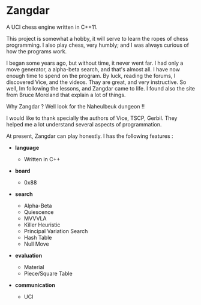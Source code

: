 # Zangdar
A UCI chess engine written in C++11.

This project is somewhat a hobby, it will serve to learn the ropes of chess programming.
I also play chess, very humbly; and I was always curious of how the programs work.

I began some years ago, but without time, it never went far. I had only a move generator, a alpha-beta search, and that's almost all.
I have now enough time to spend on the program. By luck, reading the forums, I discovered Vice, and the videos. Thay are great, and very instructive.
So well, Im following the lessons, and Zangdar came to life. I found also the site from Bruce Moreland that explain a lot of things.

Why Zangdar ? Well look for the Naheulbeuk dungeon !!

I would like to thank specially the authors of Vice, TSCP, Gerbil. They helped me a lot understand several aspects of programmation.

At present, Zangdar can play honestly. I has the following features :

+ **language** 
  - Written in C++

+ **board** 
  - 0x88

+ **search**
  - Alpha-Beta
  - Quiescence
  - MVVVLA
  - Killer Heuristic
  - Principal Variation Search
  - Hash Table
  - Null Move

+ **evaluation**
  - Material
  - Piece/Square Table

+ **communication**
  - UCI
